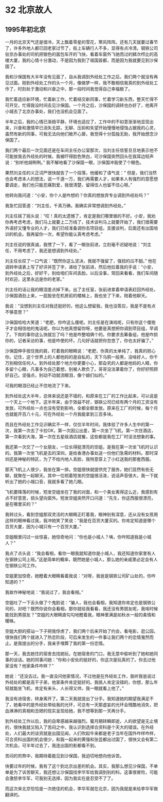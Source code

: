 # 32 北京故人


## 1995年初北京

一月的北京天气还是很冷，天上飘着零星的雪花，寒风阵阵。还有几天就要过春节了，许多外地人都已回老家过节了，街上车辆行人不多，显得有点冷清。钢铁公司驻京办事处的司机把银色的面包车开的飞快，看着车窗外飞驰而过的鳞次栉比的高楼大厦，我的心情十分激动，不是因为我到了祖国首都，而是因为我就要见到沙保国了。

我和沙保国有大半年没有见面了，自从我调到外经处工作之后，我们两个就没有再见过面。刚到外经处工作的头一个月，像做梦一样，我不敢相信我真的到外经处工作了，时刻处于激动和兴奋之中，那一段时间我觉得自己幸福极了。

我忙着适应新环境，忙着新工作，忙着结交新同事，忙着学习新东西，整天忙得不可开交，忙得我没时间去见沙保国。一个月之后，沙保国的调转也办好了，他离开小城去了北京办事处，我们也没机会见面了。

半年之后，我的心情已渐趋平静，环境也适应了，工作中的不如意渐渐地显现出来，兴奋和激情早已消失无踪，无聊、压抑和失望开始慢慢地侵蚀占据我的心灵，虽然有新的同事，可我无法向他们敞开心扉，我觉得十分孤独无助，我开始想念沙保国了。

我们两个最后一次见面还是在车间主任办公室那次，当刘主任信誓旦旦地表示他不可能放我去外经处的时候，我被吓得脸色煞白，可沙保国突然回头在我耳边轻声说：“别听他胡咧咧。” 我不解地看了沙保国一眼，沙保国冲我使了个眼色。

果然刘主任的义正词严很快就告了一个段落，他缓和了语气说：“ 但是，我们当然也会考虑本人的想法，说一千道一万，我们再需要人才，如果本人有强烈的意愿想要调走，我们也只能忍痛割爱，我很清楚，留得住人也留不住心呀。”

他转向我问道：“小安，你个人是咋想的？你真的想放弃专业调到外经处吗？”

我急忙回答道：“刘主任，千真万确，我确实非常想调到外经处。”

刘主任摇了摇头说：“哎！真的太遗憾了，肯定是我们哪里做的不好。小安，我劝你再考虑考虑，我们马上就要上二万线了，技术谈判马上就要开始了，我们很需要外语好又懂专业的人才，我们已经准备调你去项目组，支援谈判，后面还有出国培训的机会。我再留你一次，希望你能认真考虑考虑。”

刘主任说的很真诚，我愣了一下，看了一眼张前进，立刻毫不迟疑地说：“刘主任，不用考虑了，我还是想调到外经处。”

刘主任长叹了一口气说：“既然你这么坚决，我就不强留了，强扭的瓜不甜。” 他在调转申请表上写了好评并签了字，递给了张前进，然后他拉着我的手说：“小安，到外经处之后，好好干，别给咱们车间丢脸。以后没事，常回来看看，我们车间随时欢迎，这里永远是你的老家。”

刘主任的话让我的眼泪差点掉下来。出了主任室，张前进拿着申请表赶回外经处，沙保国酒劲上来，一屁股坐在机房前的楼梯上，我也坐了下来，陪着他聊天。

我说：“没想到刘主任对我还挺好的，他这么想留我，我也没答应，我是不是有点不够意思？”

沙保国哈哈大笑道：“老肥，你咋这么傻呢。刘主任是在演戏呢，只有你这个傻狍子才会相信他的鬼话呢。你以为他真想留你呀，他要是真想把你调到项目组，早调了。下岗的事你这么快就忘了吗？他是咋整咱俩个的。你要求去筹备组，他是咋损你的，记者采访的事，他是咋使的坏。几句好话就把你忽悠了，你也太好骗了。”

沙保国伸手按住我的肩，盯着我的眼睛说：“老肥，你真的太单纯了，我真的担心你。记住，这个世界上的人都他妈的是自私的，天下乌鸦一般黑，没啥好人，你千万别相信任何人。到外经处那个地方你更要小心，那旮旯的人都是他妈的人精，你多留个心眼，凡事多为自己着想，别被人欺负了。哥哥没法罩着你了，你好好照顾好自己。坚强点，别动不动就流眼泪，像个娘们似的。”

可我的眼泪已经止不住地流了下来。

到外经处这大半年，总体来说还是不错的，和原来在工厂的工作比起来，可以说是一个天上一个地下。这半年来，由于效益不好，钢铁公司已经有两个月的工资没有发放，可外经处一点也没有受到影响，全都全额发放。原来在工厂的时候，每个月也就能开百八十元，可在外经处一个月我能拿到三百多块。

而且在外经处工作见识确实不一样，仅仅半年时间，我体验了许多人生中的第一次，我第一次去了卡拉OK，第一次因公出差，第一次坐了飞机，第一次住酒店，第一次看到大海，第一次在五星级酒店就餐，这些都是我在工厂时没法想象的事。

我还第一次交了一个女朋友，一位长得挺漂亮的空姐，是我在第一次坐飞机时认识的。我第一次坐飞机是去的深圳，是给香港办事处送一份他们急需的材料。那时深圳还是神秘的特区，为了不给内地人丢脸，我特意穿上了小红送我的那套西服。

那天飞机上人很少，我坐在第一排。空姐很快就提供完了服务，她们显然有些无聊，就聚在一起聊天。其中一位梳着短发的空姐很活泼，说话声音很大，我一下就听出了她的小城口音，我就多看了她几眼。

飞机要降落的时候，短发空姐坐在了我的对面，和一个美女离得这么近，我感到有点不好意思，扭头望向窗外。短发空姐突然开口问道：“先生，你这西服很漂亮，是在哪里买的？”

我转过头，看到空姐那双灵活的大眼睛正盯着我，眼神别有深意，还从没有女孩用这样的眼神看过我，我冲她笑了笑说：“我是在百货大厦买的。你肯定知道是哪个百货大厦，因为小城只有一个百货大厦。”

空姐眼里闪过一丝惊喜，她惊奇地问：“你也是小城人？咦，你咋知道我是小城人？”

我点了点头说：“我会看相，看你一眼我就知道你是小城人，我还知道你家里有人在钢铁公司上班。”这是简单的概率，既然她是小城人，那么她的亲戚里必定会有人在钢铁公司工作。

空姐更加惊奇，她瞪着大眼睛看着我说：“对呀，我爸是钢铁公司矿山处的，你咋知道的？”

我故作神秘地说：“我说过了，我会看相。”

空姐吐了一下舌头做了个鬼脸说：“骗人，我也会看相，我知道你肯定也是钢铁公司的，对吧？既然你说你会看相，那你就给我看看，我还没有男朋友呢，我啥时候能找到男朋友？”空姐的大眼睛直勾勾地瞪着我，眼神里满是如秋水一般的柔情和暧昧。

空姐大胆的搭讪一下子把我俘虏了，我们两个后来开始了约会，看电影，逛公园，很快我们两个就进入了热恋阶段，可后来发生的一件事让我们两个的恋情戛然而止。是我提出的分手，我亲手埋葬了我的第一份恋情。

那一天，我去她住的宿舍去找她玩，在她宿舍的门口，我无意中偷听到了她和她同事的谈话。她的同事问她：“你和小安处的挺好的，你这次是玩真的了。你去过他家没有？他家条件咋样？”

她说：“还没去过。我一直没问他家情况，不过他是在外经处工作，我听我爸说过外经处的都是高干子弟，他家条件肯定挺好的。我挑人肯定没错的，你想，那么年轻就能坐飞机，肯定有来头，人长得又帅，我一眼就看上他了。”

我没有进宿舍，转身离开了。第二天我就提出了分手。我知道她的期望我满足不了，她看中的是外经处带给我的光环，可总有一天那虚妄的光环会残酷地消失，把血淋淋的真相和丑陋的现实呈现给她，我不想等到那一天再分手。

到外经处工作以后，我的自卑感越来越强烈。蜜月期转瞬即逝，人的欲望是无止境的，很快我就又陷入了苦闷之中，我认识到选择合资科是个天大的错误。在外经处，人们最大的谈资就是出国见闻，人们吹起牛来都是老子当年在国外咋样咋样，可合资科出国的机会很少，和我一起来的黄强和张芸都出过国了，很快又会有第二次机会。可半年过去了，我连出国的影都看不到。

苦闷的煎熬中，我期待着能见到沙保国，我迫切地想向他诉苦。

快要过年的时候，我有了这个到北京出差的机会。其实，我那么想见沙保国，不单单是为了诉苦聊天，我还想让沙保国找李华军给我调到别的科。这事很冒险，可能会激怒李华军，可我别无选择，因为我实在是忍受不了了。

而这次来北京恰恰是一次绝佳的机会，李华军就在北京，因为我就是来给李华军做翻译的。
